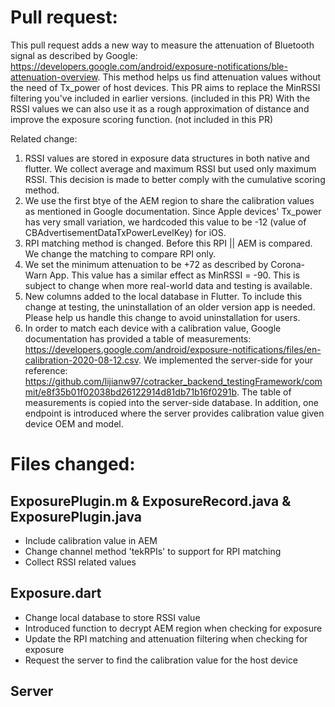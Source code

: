 # Pull request: 

This pull request adds a new way to measure the attenuation of Bluetooth signal as described by Google: https://developers.google.com/android/exposure-notifications/ble-attenuation-overview. This method helps us find attenuation values without the need of Tx_power of host devices. 
This PR aims to replace the MinRSSI filtering you've included in earlier versions. (included in this PR) With the RSSI values we can also use it as a rough approximation of distance and improve the exposure scoring function. (not included in this PR)

Related change: 

1. RSSI values are stored in exposure data structures in both native and flutter. We collect average and maximum RSSI but used only maximum RSSI. This decision is made to better comply with the cumulative scoring method. 
2. We use the first btye of the AEM region to share the calibration values as mentioned in Google documentation. Since Apple devices' Tx_power has very small variation, we hardcoded this value to be -12 (value of CBAdvertisementDataTxPowerLevelKey) for iOS. 
3. RPI matching method is changed. Before this RPI || AEM is compared. We change the matching to compare RPI only.
4. We set the minimum attenuation to be +72 as described by Corona-Warn App. This value has a similar effect as MinRSSI = -90. This is subject to change when more real-world data and testing is available.
5. New columns added to the local database in Flutter. To include this change at testing, the uninstallation of an older version app is needed. Please help us handle this change to avoid uninstallation for users.
6. In order to match each device with a calibration value, Google documentation has provided a table of measurements: https://developers.google.com/android/exposure-notifications/files/en-calibration-2020-08-12.csv. We implemented the server-side for your reference: https://github.com/lijianw97/cotracker_backend_testingFramework/commit/e8f35b01f02038bd26122914d81db71b16f0291b. The table of measurements is copied into the server-side database. In addition, one endpoint is introduced where the server provides calibration value given device OEM and model. 

# Files changed: 

## ExposurePlugin.m & ExposureRecord.java & ExposurePlugin.java

- Include calibration value in AEM
- Change channel method 'tekRPIs' to support for RPI matching
- Collect RSSI related values

## Exposure.dart 

- Change local database to store RSSI value
- Introduced function to decrypt AEM region when checking for exposure
- Update the RPI matching and attenuation filtering when checking for exposure
- Request the server to find the calibration value for the host device

## Server

